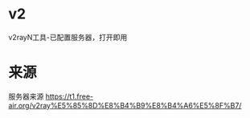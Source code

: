 # v2
v2rayN工具-已配置服务器，打开即用
# 来源
服务器来源
https://t1.free-air.org/v2ray%E5%85%8D%E8%B4%B9%E8%B4%A6%E5%8F%B7/

